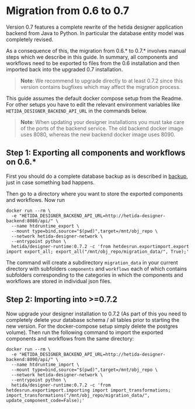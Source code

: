 # Migration from 0.6 to 0.7

Version 0.7 features a complete rewrite of the hetida designer application backend from Java to Python. In particular the database entity model was completely revised.

As a consequence of this, the migration from 0.6.* to 0.7.* involves manual steps which we describe in this guide. In summary, all components and workflows need to be exported to files from the 0.6 installation and then imported back into the upgraded 0.7 installation.

> **Note**: We recommend to upgrade directly to at least 0.7.2 since this version contains bugfixes which may affect the migration process.

This guide assumes the default docker compose setup from the Readme. For other setups you have to edit the relevant environment variables like `HETIDA_DESIGNER_BACKEND_API_URL` in the commands below.

> **Note**: When updating your designer installations you must take care of the ports of the backend service. The old backend docker image uses 8080, whereas the new backend docker image uses 8090.

## Step 1: Exporting all components and workflows on 0.6.*

First you should do a complete database backup as is described in [backup](./backup.md), just in case something bad happens.

Then go to a directory where you want to store the exported components and workflows.
Now run 

```shell
docker run --rm \
  -e "HETIDA_DESIGNER_BACKEND_API_URL=http://hetida-designer-backend:8080/api/" \
  --name htdruntime_export \
  --mount type=bind,source="$(pwd)",target=/mnt/obj_repo \
  --network hetida-designer-network \
  --entrypoint python \
  hetida/designer-runtime:0.7.2 -c 'from hetdesrun.exportimport.export import export_all; export_all("/mnt/obj_repo/migration_data/", True);'
```

The command will create a subdirectory `migration_data` in your current directory with subfolders `components` and `workflows` each of which contains subfolders corresponding to the categories in which the components and workflows are stored in individual json files.

## Step 2: Importing into >=0.7.2

Now upgrade your designer installation to 0.7.2 (As part of this you need to completely delete your database schema / all tables prior to starting the new version. For the docker-compose setup simply delete the postgres volume). Then run the following command to import the exported components and workflows from the same directory:

```shell
docker run --rm \
  -e "HETIDA_DESIGNER_BACKEND_API_URL=http://hetida-designer-backend:8090/api/" \
  --name htdruntime_import \
  --mount type=bind,source="$(pwd)",target=/mnt/obj_repo \
  --network hetida-designer-network \
  --entrypoint python \
  hetida/designer-runtime:0.7.2 -c 'from hetdesrun.exportimport.importing import import_transformations; import_transformations("/mnt/obj_repo/migration_data/", update_component_code=False);'
```

